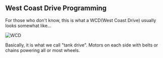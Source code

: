 ## West Coast Drive Programming ##

For those who don't know, this is what a WCD(West Coast Drive) usually looks somewhat like...

![WCD](http://www.buildblitz.com/app/uploads/2014/01/2-cim-in-ballshifter-325in-wheels.png)

Basically, it is what we call "tank drive". Motors on each side with belts or chains powering all or most wheels.
